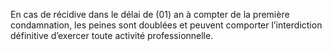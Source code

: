 En cas de récidive dans le délai de (01) an à compter de la première condamnation, les peines sont doublées et peuvent comporter l’interdiction définitive d’exercer toute activité professionnelle.